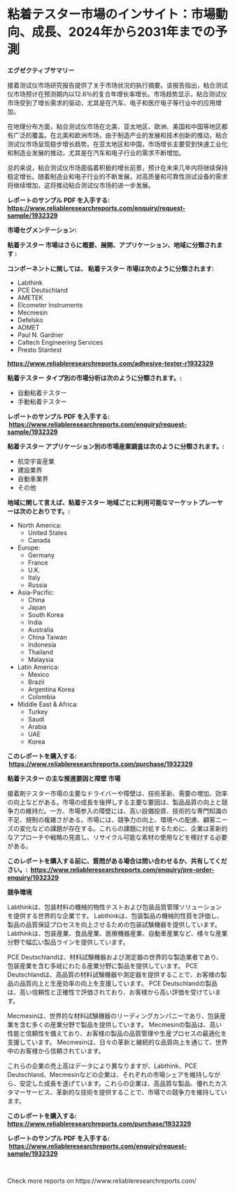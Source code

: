 <p><h1>粘着テスター市場のインサイト：市場動向、成長、2024年から2031年までの予測</h1></p><p><strong>エグゼクティブサマリー</strong></p>
<p><p>接着测试仪市场研究报告提供了关于市场状况的执行摘要。该报告指出，粘合测试仪市场预计在预测期内以12.6％的复合年增长率增长。市场趋势显示，粘合测试仪市场受到了增长需求的驱动，尤其是在汽车、电子和医疗电子等行业中的应用增加。</p><p>在地理分布方面，粘合测试仪市场在北美、亚太地区、欧洲、美国和中国等地区都有广泛的覆盖。在北美和欧洲市场，由于制造产业的发展和技术创新的推动，粘合测试仪市场呈现稳步增长趋势。在亚太地区和中国，市场增长主要受到快速工业化和制造业发展的推动，尤其是在汽车和电子行业的需求不断增加。</p><p>总的来说，粘合测试仪市场面临着积极的增长前景，预计在未来几年内将继续保持稳定增长。随着制造业和电子行业的不断发展，对高质量和可靠性测试设备的需求将继续增加，这将推动粘合测试仪市场的进一步发展。</p></p>
<p><strong>レポートのサンプル PDF を入手する: <a href="https://www.reliableresearchreports.com/enquiry/request-sample/1932329">https://www.reliableresearchreports.com/enquiry/request-sample/1932329</a></strong></p>
<p><strong>市場セグメンテーション:</strong></p>
<p><strong> 粘着テスター 市場はさらに概要、展開、アプリケーション、地域に分類されます :</strong></p>
<p><strong>コンポーネントに関しては、 粘着テスター 市場は次のように分類されます: &nbsp;</strong></p>
<p><ul><li>Labthink</li><li>PCE Deutschland</li><li>AMETEK</li><li>Elcometer Instruments</li><li>Mecmesin</li><li>Defelsko</li><li>ADMET</li><li>Paul N. Gardner</li><li>Caltech Engineering Services</li><li>Presto Stantest</li></ul></p>
<p><strong><a href="https://www.reliableresearchreports.com/adhesive-tester-r1932329">https://www.reliableresearchreports.com/adhesive-tester-r1932329</a></strong></p>
<p><strong> 粘着テスター タイプ別の市場分析は次のように分類されます。:</strong></p>
<p><ul><li>自動粘着テスター</li><li>手動粘着テスター</li></ul></p>
<p><strong>レポートのサンプル PDF を入手する: &nbsp;<a href="https://www.reliableresearchreports.com/enquiry/request-sample/1932329">https://www.reliableresearchreports.com/enquiry/request-sample/1932329</a></strong></p>
<p><strong> 粘着テスター アプリケーション別の市場産業調査は次のように分類されます。:</strong></p>
<p><ul><li>航空宇宙産業</li><li>建設業界</li><li>自動車業界</li><li>その他</li></ul></p>
<p><strong>地域に関して言えば、粘着テスター 地域ごとに利用可能なマーケットプレーヤーは次のとおりです。:</strong></p>
<p><ul>
    <li>
        North America:
        <ul>
            <li>United States</li>
            <li>Canada</li>
        </ul>
    </li>
    <li>
        Europe:
        <ul>
            <li>Germany</li>
            <li>France</li>
            <li>U.K.</li>
            <li>Italy</li>
            <li>Russia</li>
        </ul>
    </li>
    <li>
        Asia-Pacific:
        <ul>
            <li>China</li>
            <li>Japan</li>
            <li>South Korea</li>
            <li>India</li>
            <li>Australia</li>
            <li>China Taiwan</li>
            <li>Indonesia</li>
            <li>Thailand</li>
            <li>Malaysia</li>
        </ul>
    </li>
    <li>
        Latin America:
        <ul>
            <li>Mexico</li>
            <li>Brazil</li>
            <li>Argentina Korea</li>
            <li>Colombia</li>
        </ul>
    </li>
    <li>
        Middle East & Africa:
        <ul>
            <li>Turkey</li>
            <li>Saudi</li>
            <li>Arabia</li>
            <li>UAE</li>
            <li>Korea</li>
        </ul>
    </li>
    </ul></p>
<p><strong>このレポートを購入する: &nbsp;<a href="https://www.reliableresearchreports.com/purchase/1932329">https://www.reliableresearchreports.com/purchase/1932329</a></strong></p>
<p><strong>粘着テスター の主な推進要因と障壁 市場</strong></p>
<p><p>接着剤テスター市場の主要なドライバーや障壁は、技術革新、需要の増加、効率の向上などがある。市場の成長を後押しする主要な要因は、製品品質の向上と競争力の維持だ。一方、市場参入の障壁には、高い設備投資、技術的な専門知識の不足、規制の複雑さがある。市場には、競争力の向上、環境への配慮、顧客ニーズの変化などの課題が存在する。これらの課題に対処するために、企業は革新的なアプローチや戦略の見直し、リサイクル可能な素材の使用などを検討する必要がある。</p></p>
<p><strong>このレポートを購入する前に、質問がある場合は問い合わせるか、共有してください。:&nbsp; <a href="https://www.reliableresearchreports.com/enquiry/pre-order-enquiry/1932329">https://www.reliableresearchreports.com/enquiry/pre-order-enquiry/1932329</a></strong></p>
<p><strong>競争環境</strong></p>
<p><p>Labthinkは、包装材料の機械的物性テストおよび包装品質管理ソリューションを提供する世界的な企業です。 Labthinkは、包装製品の機械的性質を評価し、製品の品質保証プロセスを向上させるための包装試験機器を提供しています。 Labthinkは、包装産業、食品産業、医療機器産業、自動車産業など、様々な産業分野で幅広い製品ラインを提供しています。</p><p>PCE Deutschlandは、材料試験機器および測定器の世界的な製造業者であり、包装産業を含む多岐にわたる産業分野に製品を提供しています。 PCE Deutschlandは、高品質の材料試験機器や測定器を提供することで、お客様の製品の品質向上と生産効率の向上を支援しています。 PCE Deutschlandの製品は、高い信頼性と正確性で評価されており、お客様から高い評価を受けています。</p><p>Mecmesinは、世界的な材料試験機器のリーディングカンパニーであり、包装産業を含む多くの産業分野で製品を提供しています。 Mecmesinの製品は、高い性能と信頼性を備えており、お客様の製品の品質管理や生産プロセスの最適化を支援しています。 Mecmesinは、日々の革新と継続的な品質向上を通じて、世界中のお客様から信頼されています。</p><p>これらの企業の売上高はデータにより異なりますが、Labthink、PCE Deutschland、Mecmesinなどの企業は、それぞれの市場シェアを維持しながら、安定した成長を遂げています。これらの企業は、高品質な製品、優れたカスタマーサービス、革新的な技術を提供することで、市場での競争力を維持しています。</p></p>
<p><strong>このレポートを購入する: &nbsp; <a href="https://www.reliableresearchreports.com/purchase/1932329">https://www.reliableresearchreports.com/purchase/1932329</a></strong></p>
<p><strong>レポートのサンプル PDF を入手する: &nbsp;<a href="https://www.reliableresearchreports.com/enquiry/request-sample/1932329">https://www.reliableresearchreports.com/enquiry/request-sample/1932329</a></strong><strong></strong></p>
<p>&nbsp;</p>
<p>Check more reports on https://www.reliableresearchreports.com/</p>
